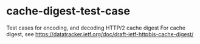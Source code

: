 # cache-digest-test-case

Test cases for encoding, and decoding HTTP/2 cache digest
For cache digest, see https://datatracker.ietf.org/doc/draft-ietf-httpbis-cache-digest/
